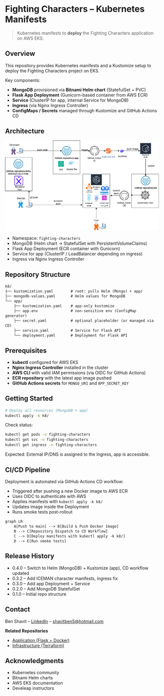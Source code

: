 # Fighting Characters – Kubernetes Manifests

> Kubernetes manifests to **deploy** the Fighting Characters application on AWS EKS.

## Overview
This repository provides Kubernetes manifests and a Kustomize setup to deploy the Fighting Characters project on EKS.

Key components:
- **MongoDB** provisioned via **Bitnami Helm chart** (StatefulSet + PVC)
- **Flask App Deployment** (Gunicorn-based container from AWS ECR)
- **Service** (ClusterIP for app, internal Service for MongoDB)
- **Ingress** (via Nginx Ingress Controller)
- **ConfigMaps / Secrets** managed through Kustomize and GitHub Actions CD

## Architecture
![K8s Architecture](Diagram.png)

- Namespace: `fighting-characters`
- MongoDB (Helm chart → StatefulSet with PersistentVolumeClaims)
- Flask App Deployment (ECR container with Gunicorn)
- Service for app (ClusterIP / LoadBalancer depending on ingress)
- Ingress via Nginx Ingress Controller

## Repository Structure

```
k8/
├── kustomization.yaml        # root: pulls Helm (Mongo) + app/
├── mongodb-values.yaml       # Helm values for MongoDB
└── app/
    ├── kustomization.yaml    # app-only kustomize
    ├── app.env               # non-sensitive env (ConfigMap generator)
    ├── secret.yaml           # optional placeholder (or managed via CD)
    ├── service.yaml          # Service for Flask API
    └── deployment.yaml       # Deployment for Flask API
```

## Prerequisites
- **kubectl** configured for AWS EKS
- **Nginx Ingress Controller** installed in the cluster
- **AWS CLI** with valid IAM permissions (via OIDC for GitHub Actions)
- **ECR repository** with the latest app image pushed
- **GitHub Actions secrets** for `MONGO_URI` and `APP_SECRET_KEY`

## Getting Started
```bash
# Deploy all resources (MongoDB + app)
kubectl apply -k k8/
```

Check status:
```bash
kubectl get pods -n fighting-characters
kubectl get svc -n fighting-characters
kubectl get ingress -n fighting-characters
```

Expected: External IP/DNS is assigned to the Ingress, app is accessible.

## CI/CD Pipeline
Deployment is automated via GitHub Actions CD workflow:
- Triggered after pushing a new Docker image to AWS ECR
- Uses OIDC to authenticate with AWS
- Applies manifests with `kubectl apply -k k8/`
- Updates image inside the Deployment
- Runs smoke tests post-rollout

```mermaid
graph LR
    A[Push to main] --> B[Build & Push Docker Image]
    B --> C[Repository Dispatch to CD Workflow]
    C --> D[Deploy manifests with kubectl apply -k k8/]
    D --> E[Run smoke tests]
```

## Release History
- 0.4.0 – Switch to Helm (MongoDB) + Kustomize (app), CD workflow updated  
- 0.3.2 – Add ICEMAN character manifests, ingress fix  
- 0.3.0 – Add app Deployment + Service  
- 0.2.0 – Add MongoDB StatefulSet  
- 0.1.0 – Initial repo structure  

## Contact
Ben Shavit – [LinkedIn](https://www.linkedin.com/in/ben-shavit-b07953142/) – shavitben5@hotmail.com  

**Related Repositories**
- [Application (Flask + Docker)](https://github.com/Trunkssj3/fighting-characters-app)  
- [Infrastructure (Terraform)](https://github.com/Trunkssj3/fighting-characters-infra)  

## Acknowledgments
- Kubernetes community  
- Bitnami Helm charts  
- AWS EKS documentation  
- Develeap instructors  
